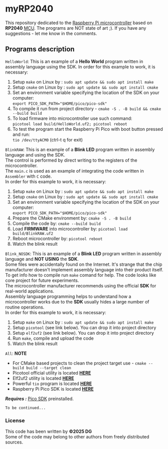 myRP2040
========
This repository dedicated to the [Raspberry Pi microcontroller][rpi] based on **RP2040** [MCU][mcu]. The programs are NOT state of art ;). If you have any suggestions - let me know in the comments.

Programs description
--------------------
`HelloWorld`: This is an example of a **Hello World** program written in assembly language using the SDK. In order for this example to work, it is necessary:
1. Setup `make` on Linux by : `sudo apt update && sudo apt install make`
2. Setup `cmake` on Linux by : `sudo apt update && sudo apt install cmake`
3. Set an environment variable specifying the location of the SDK on your computer:  
`export PICO_SDK_PATH="$HOME/pico/pico-sdk"`
4. To compile it run from project directory - `cmake -S . -B build && cmake --build build`
5. To load firmware into microcontroller use such command:  
`picotool load build/HelloWorld.uf2; picotool reboot`
6. To test the program start the Raspberry Pi Pico with boot button pressed and run:  
`tio /dev/ttyACM0` (ctrl-t q for exit)

`BlinkRAW`: This is an example of a **Blink LED** program written in assembly language and using the SDK.  
The control is performed by direct writing to the registers of the microcontroller.  
The `main.c` is used as an example of integrating the code written in `Assembler` with `C` code.  
In order for this example to work, it is necessary:
1. Setup `make` on Linux by : `sudo apt update && sudo apt install make`
2. Setup `cmake` on Linux by : `sudo apt update && sudo apt install cmake`
3. Set an environment variable specifying the location of the SDK on your computer:  
`export PICO_SDK_PATH="$HOME/pico/pico-sdk"`
4. Prepare the CMake environment by: `cmake -S . -B build`
5. Compile the code by: `cmake --build build`
6. Load **FIRMWARE** into microcontroller by: `picotool load build/BlinkRAW.uf2`
7. Reboot microcontroller by: `picotool reboot`
8. Watch the blink result

`Blink_NOSDK`: This is an example of a **Blink LED** program written in assembly language and **NOT USING** the **SDK**.  
Some files were accidentally found on the Internet. It's strange that the chip manufacturer doesn't implement assembly language into their product itself.  
To get info how to compile run `make` comand for help. The code looks like core project for future experiments.  
The microcontroller manufacturer recommends using the official **SDK** for real-world applications.  
Assembly language programming helps to understand how a microcontroller works due to the **SDK** usually hides a large number of routine operations.  
In order for this example to work, it is necessary:
1. Setup `make` on Linux by : `sudo apt update && sudo apt install make`
2. Setup `picotool` (see link below). You can drop it into project directory
3. Setup `elf2uf2` (see link below). You can drop it into project directory
4. Run `make`, compile and upload the code
5. Watch the blink result

`All`: **NOTE**
* For CMake based projects to clean the project target use - `cmake --build build --target clean`
* Picotool official utility is located **[HERE][picotool]**
* Elf2uf2 utility is located **[HERE][elf2uf2]**
* Powerful `tio` program is located **[HERE][tio]**
* Raspberry Pi Pico SDK is located **[HERE][picosdk]**  

***Requires :*** [Pico SDK][picosdk] preinstalled.

`To be continued...`

### License

This code has been written by **©2025 DG**  
Some of the code may belong to other authors from freely distributed sources.

[tio]:https://github.com/tio/tio.git
[rpi]:https://www.raspberrypi.com/products/raspberry-pi-pico
[mcu]:https://en.wikipedia.org/wiki/Microcontroller
[picotool]:https://github.com/raspberrypi/picotool.git
[picosdk]:https://github.com/raspberrypi/pico-sdk.git
[elf2uf2]:https://github.com/rej696/elf2uf2.git
